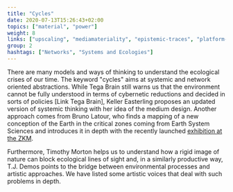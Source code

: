 ```yaml
---
title: "Cycles"
date: 2020-07-13T15:26:43+02:00
topics: ["material", "power"]
weight: 8
links: ["upscaling", "mediamateriality", "epistemic-traces", "platform-and-infrastructure-monopolies"]
group: 2
hashtags: ["Networks", "Systems and Ecologies"]
---
```


There are many models and ways of thinking to understand the ecological crises of our time. The keyword "cycles" aims at systemic and network oriented abstractions. While Tega Brain still warns us that the environment cannot be fully understood in terms of cybernetic reductions and decided in sorts of policies [Link Tega Brain], Keller Easterling proposes an updated version of systemic thinking with her idea of the medium design. Another approach comes from Bruno Latour, who finds a mapping of a new conception of the Earth in the critical zones coming from Earth System Sciences and introduces it in depth with the recently launched [exhibition at the ZKM](https://critical-zones.zkm.de/).

Furthermore, Timothy Morton helps us to understand how a rigid image of nature can block ecological lines of sight and, in a similarly productive way, T.J. Demos points to the bridge between environmental processes and artistic approaches. We have listed some artistic voices that deal with such problems in depth.
